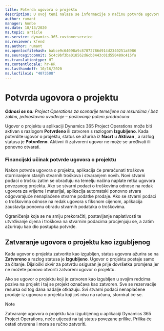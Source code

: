 ```yaml
---
title: Potvrda ugovora o projektu
description: U ovoj temi nalaze se informacije o načinu potvrde ugovora u aplikaciji Project Operations.
author: rumant
manager: Annbe
ms.date: 10/13/2020
ms.topic: article
ms.service: dynamics-365-customerservice
ms.reviewer: kfend
ms.author: rumant
ms.openlocfilehash: babce9c64098a9c87072786d914d2340251a8986
ms.sourcegitcommit: 5c4c9bf3ba018562d6cb3443c01d550489c415fa
ms.translationtype: HT
ms.contentlocale: hr-HR
ms.lasthandoff: 10/16/2020
ms.locfileid: "4073508"
---
```

# <a name="confirm-a-project-contract"></a>Potvrda ugovora o projektu

_**Odnosi se na:** Project Operations za scenarije temeljene na resursima / bez zaliha, jednostavno uvođenje – poslovanje putem predračuna_

Ugovor o projektu u aplikaciji Dynamics 365 Project Operations može biti aktivan s razlogom **Potvrđeno** ili zatvoren s razlogom **Izgubljeno**. Kada potvrdite ugovor o projektu, status se ažurira iz **Nacrt** u **Aktivan** , a razlog statusa je **Potvrđeno**. Aktivni ili zatvoreni ugovor ne može se uređivati ili ponovno otvarati. 

### <a name="financial-impact-of-confirming-a-project-contract"></a>Financijski učinak potvrde ugovora o projektu

Nakon potvrde ugovora o projektu, aplikacija će preračunati troškove storniranjem starijih stvarnih troškova i stvaranjem novih. Novi stvarni podaci o trošku zatim se obrađuju na temelju načina naplate retka ugovora povezanog projekta. Ako se stvarni podaci o troškovima odnose na redak ugovora za vrijeme i materijal, aplikacija automatski ponovno stvara odgovarajuće nenaplaćene stvarne podatke prodaje. Ako se stvarni podaci o troškovima odnose na redak ugovora s fiksnom cijenom, aplikacija zaustavlja ponovnu obradu stvarnih podataka o troškovima.

Ograničenja koja se ne smiju prekoračiti, postavljanje naplativosti te utvrđivanje cijena i troškova na stvarnim podacima procjenjuju se, a zatim ažuriraju kao dio postupka potvrde.

## <a name="close-a-project-contract-as-lost"></a>Zatvaranje ugovora o projektu kao izgubljenog

Kada ugovor o projektu zatvorite kao izgubljen, status ugovora ažurira se na **Zatvoreno** a razlog statusa je **Izgubljeno**. Ugovor o projektu postaje samo za čitanje. Dijaloški okvir za potvrdu osiguran je prije dovršetka promjena jer ne možete ponovo otvoriti zatvoreni ugovor o projektu.

Ako se ugovor o projektu koji je zatvoren kao izgubljen u svojim redcima poziva na projekt i taj se projekt označava kao zatvoren. Sve se rezervacije resursa od tog dana nadalje otkazuju. Svi stvarni podaci nenaplaćene prodaje iz ugovora o projektu koji još nisu na računu, stornirat će se.

> [!NOTE]
> Zatvaranje ugovora o projektu kao izgubljenog u aplikaciji Dynamics 365 Project Operations, neće utjecati na taj status povezane prilike. Prilika će ostati otvorena i mora se ručno zatvoriti.
